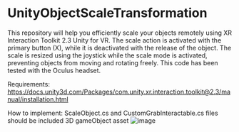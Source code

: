# UnityObjectScaleTransformation
This repository will help you efficiently scale your objects remotely using XR Interaction Toolkit 2.3 Unity for VR. The scale action is activated with the primary button (X), while it is deactivated with the release of the object. The scale is resized using the joystick while the scale mode is activated, preventing objects from moving and rotating freely. This code has been tested with the Oculus headset.

Requirements:
https://docs.unity3d.com/Packages/com.unity.xr.interaction.toolkit@2.3/manual/installation.html


How to implement: ScaleObject.cs and CustomGrabInteractable.cs files should be included 3D gameObject asset
![image](https://github.com/alileylekoglu/UnityDistantObjectScaleVR/assets/43744775/4a2f5808-b050-454c-ac89-bff53b544d43)
